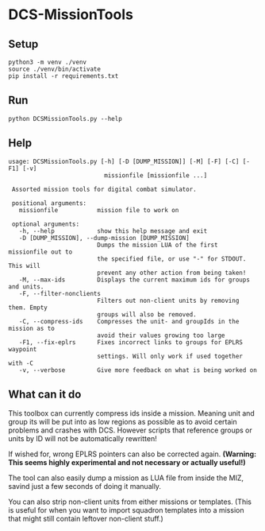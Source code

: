 # DCS-MissionTools

## Setup
`python3 -m venv ./venv`  
`source ./venv/bin/activate`  
`pip install -r requirements.txt`

## Run
`python DCSMissionTools.py --help`

## Help
```
usage: DCSMissionTools.py [-h] [-D [DUMP_MISSION]] [-M] [-F] [-C] [-F1] [-v]
                           missionfile [missionfile ...]
 
 Assorted mission tools for digital combat simulator.
 
 positional arguments:
   missionfile           mission file to work on
 
 optional arguments:
   -h, --help            show this help message and exit
   -D [DUMP_MISSION], --dump-mission [DUMP_MISSION]
                         Dumps the mission LUA of the first missionfile out to
                         the specified file, or use "-" for STDOUT. This will
                         prevent any other action from being taken!
   -M, --max-ids         Displays the current maximum ids for groups and units.
   -F, --filter-nonclients
                         Filters out non-client units by removing them. Empty
                         groups will also be removed.
   -C, --compress-ids    Compresses the unit- and groupIds in the mission as to
                         avoid their values growing too large
   -F1, --fix-eplrs      Fixes incorrect links to groups for EPLRS waypoint
                         settings. Will only work if used together with -C
   -v, --verbose         Give more feedback on what is being worked on

```

## What can it do
This toolbox can currently compress ids inside a mission. Meaning unit and group its will be put into as low regions as possible as to avoid certain problems and crashes with DCS.
However scripts that reference groups or units by ID will not be automatically rewritten!

If wished for, wrong EPLRS pointers can also be corrected again. **(Warning: This seems highly experimental and not necessary or actually useful!)**

The tool can also easily dump a mission as LUA file from inside the MIZ, savind just a few seconds of doing it manually.

You can also strip non-client units from either missions or templates. (This is useful for when you want to import squadron templates into a mission that might still contain leftover non-client stuff.)